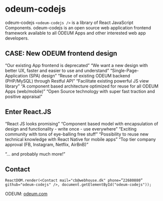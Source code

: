 # odeum-codejs

odeum-codejs ```<odeum-codejs />``` is a library of React JavaScript Components. odeum-codejs is an open source web application frontend framework available to all ODEUM Apps and other interested web app developers.

## CASE: New ODEUM frontend design

“Our existing App frontend is deprecated”
“We want a new design with better UX, faster and easier to use and understand”
“Single-Page-Application (SPA) design”
“Reuse of existing ODEUM backend (PHP/MySQL) through Restful API”
“Facilitate existing powerful JS view library”
“A component based architecture optimized for reuse for all ODEUM Apps (web/mobile)”
“Open Source technology with super fast traction and positive appraisal”

## Enter React.JS

“React JS looks promising”
“Component based model with encapsulation of design and functionality - write once - use everywhere”
“Exciting community with tons of eye-balling free stuff”
“Possibility to reuse new technical knowledge with React Native for mobile apps”
“Top tier company approval (FB, Instagram, Netflix, AirBnB)”

“… and probably much more!”

## Contact

```ReactDOM.render(<Contact mail="cb@webhouse.dk" phone=”22680880” github="odeum-codejs" />, document.getElementById("odeum-codejs"));```

ODEUM: <a href="http://www.odeum.com" target="_blank">odeum.com</a>
